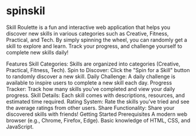 # spinskil
Skill Roulette is a fun and interactive web application that helps you discover new skills in various categories such as Creative, Fitness, Practical, and Tech. By simply spinning the wheel, you can randomly get a skill to explore and learn. Track your progress, and challenge yourself to complete new skills daily!

Features
Skill Categories: Skills are organized into categories (Creative, Practical, Fitness, Tech).
Spin to Discover: Click the "Spin for a Skill" button to randomly discover a new skill.
Daily Challenge: A daily challenge is available to inspire users to complete a new skill each day.
Progress Tracker: Track how many skills you’ve completed and view your daily progress.
Skill Details: Each skill comes with descriptions, resources, and estimated time required.
Rating System: Rate the skills you’ve tried and see the average ratings from other users.
Share Functionality: Share your discovered skills with friends!
Getting Started
Prerequisites
A modern web browser (e.g., Chrome, Firefox, Edge).
Basic knowledge of HTML, CSS, and JavaScript.
